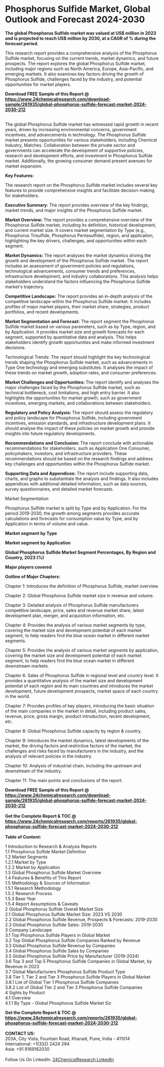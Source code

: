 <h1>Phosphorus Sulfide Market, Global Outlook and Forecast 2024-2030</h1><p><strong>The global Phosphorus Sulfide market was valued at US$ million in 2023 and is projected to reach US$ million by 2030, at a CAGR of % during the forecast period.</strong></p><p>
</p><p>This research report provides a comprehensive analysis of the Phosphorus Sulfide market, focusing on the current trends, market dynamics, and future prospects. The report explores the global Phosphorus Sulfide market, including major regions such as North America, Europe, Asia-Pacific, and emerging markets. It also examines key factors driving the growth of Phosphorus Sulfide, challenges faced by the industry, and potential opportunities for market players.</p><div><b>Download FREE Sample of this Report @ 
            <a href="https://www.24chemicalresearch.com/download-sample/261935/global-phosphorus-sulfide-forecast-market-2024-2030-212">
            https://www.24chemicalresearch.com/download-sample/261935/global-phosphorus-sulfide-forecast-market-2024-2030-212</a></b></div><br><p>
The global Phosphorus Sulfide market has witnessed rapid growth in recent years, driven by increasing environmental concerns, government incentives, and advancements in technology. The Phosphorus Sulfide market presents opportunities for various stakeholders, including Chemical Industry, Matches. Collaboration between the private sector and governments can accelerate the development of supportive policies, research and development efforts, and investment in Phosphorus Sulfide market. Additionally, the growing consumer demand present avenues for market expansion.</p><p>
<strong>Key Features:</strong></p><p>
The research report on the Phosphorus Sulfide market includes several key features to provide comprehensive insights and facilitate decision-making for stakeholders.</p><p>
<strong>Executive Summary</strong>: The report provides overview of the key findings, market trends, and major insights of the Phosphorus Sulfide market.</p><p>
<strong>Market Overview:</strong> The report provides a comprehensive overview of the Phosphorus Sulfide market, including its definition, historical development, and current market size. It covers market segmentation by Type (e.g., Phosphorus Trisulfide, Phosphorus Pentasulfide), region, and application, highlighting the key drivers, challenges, and opportunities within each segment.</p><p>
<strong>Market Dynamics: </strong>The report analyses the market dynamics driving the growth and development of the Phosphorus Sulfide market. The report includes an assessment of government policies and regulations, technological advancements, consumer trends and preferences, infrastructure development, and industry collaborations. This analysis helps stakeholders understand the factors influencing the Phosphorus Sulfide market's trajectory.</p><p>
<strong>Competitive Landscape:</strong> The report provides an in-depth analysis of the competitive landscape within the Phosphorus Sulfide market. It includes profiles of major market players, their market share, strategies, product portfolios, and recent developments.</p><p>
<strong>Market Segmentation and Forecast:</strong> The report segment the Phosphorus Sulfide market based on various parameters, such as by Type, region, and by Application. It provides market size and growth forecasts for each segment, supported by quantitative data and analysis. This helps stakeholders identify growth opportunities and make informed investment decisions.</p><p>
Technological Trends: The report should highlight the key technological trends shaping the Phosphorus Sulfide market, such as advancements in Type One technology and emerging substitutes. It analyses the impact of these trends on market growth, adoption rates, and consumer preferences.</p><p>
<strong>Market Challenges and Opportunities: </strong>The report identify and analyses the major challenges faced by the Phosphorus Sulfide market, such as technical bottleneck, cost limitations, and high entry barrier. It also highlights the opportunities for market growth, such as government incentives, emerging markets, and collaborations between stakeholders.</p><p>
<strong>Regulatory and Policy Analysis: </strong>The report should assess the regulatory and policy landscape for Phosphorus Sulfide, including government incentives, emission standards, and infrastructure development plans. It should analyse the impact of these policies on market growth and provide insights into future regulatory developments.</p><p>
<strong>Recommendations and Conclusion: </strong>The report conclude with actionable recommendations for stakeholders, such as Application One Consumer, policymakers, investors, and infrastructure providers. These recommendations should be based on the research findings and address key challenges and opportunities within the Phosphorus Sulfide market.</p><p>
<strong>Supporting Data and Appendices:</strong> The report include supporting data, charts, and graphs to substantiate the analysis and findings. It also includes appendices with additional detailed information, such as data sources, survey questionnaires, and detailed market forecasts.</p><p>
Market Segmentation</p><p>
Phosphorus Sulfide market is split by Type and by Application. For the period 2019-2030, the growth among segments provides accurate calculations and forecasts for consumption value by Type, and by Application in terms of volume and value.</p><p>
<strong>Market segment by Type</strong></p><p>
</p><p>
</p><p><strong>Market segment by Application</strong></p><p>
</p><p>
</p><p><strong>Global Phosphorus Sulfide Market Segment Percentages, By Region and Country, 2023 (%)</strong></p><p>
</p><p>
</p><p><strong>Major players covered</strong></p><p>
</p><p>
</p><p><strong>Outline of Major Chapters:</strong></p><p>
Chapter 1: Introduces the definition of Phosphorus Sulfide, market overview.</p><p>
Chapter 2: Global Phosphorus Sulfide market size in revenue and volume.</p><p>
Chapter 3: Detailed analysis of Phosphorus Sulfide manufacturers competitive landscape, price, sales and revenue market share, latest development plan, merger, and acquisition information, etc.</p><p>
Chapter 4: Provides the analysis of various market segments by type, covering the market size and development potential of each market segment, to help readers find the blue ocean market in different market segments.</p><p>
Chapter 5: Provides the analysis of various market segments by application, covering the market size and development potential of each market segment, to help readers find the blue ocean market in different downstream markets.</p><p>
Chapter 6: Sales of Phosphorus Sulfide in regional level and country level. It provides a quantitative analysis of the market size and development potential of each region and its main countries and introduces the market development, future development prospects, market space of each country in the world.</p><p>
Chapter 7: Provides profiles of key players, introducing the basic situation of the main companies in the market in detail, including product sales, revenue, price, gross margin, product introduction, recent development, etc.</p><p>
Chapter 8: Global Phosphorus Sulfide capacity by region &amp; country.</p><p>
Chapter 9: Introduces the market dynamics, latest developments of the market, the driving factors and restrictive factors of the market, the challenges and risks faced by manufacturers in the industry, and the analysis of relevant policies in the industry.</p><p>
Chapter 10: Analysis of industrial chain, including the upstream and downstream of the industry.</p><p>
Chapter 11: The main points and conclusions of the report.</p><div><b>Download FREE Sample of this Report @ 
            <a href="https://www.24chemicalresearch.com/download-sample/261935/global-phosphorus-sulfide-forecast-market-2024-2030-212">
            https://www.24chemicalresearch.com/download-sample/261935/global-phosphorus-sulfide-forecast-market-2024-2030-212</a></b></div><br><div><b>Get the Complete Report & TOC @ 
            <a href="https://www.24chemicalresearch.com/reports/261935/global-phosphorus-sulfide-forecast-market-2024-2030-212">
            https://www.24chemicalresearch.com/reports/261935/global-phosphorus-sulfide-forecast-market-2024-2030-212</a></b></div><br>
            <b>Table of Content:</b><p>1 Introduction to Research & Analysis Reports<br />
    1.1 Phosphorus Sulfide Market Definition<br />
    1.2 Market Segments<br />
        1.2.1 Market by Type<br />
        1.2.2 Market by Application<br />
    1.3 Global Phosphorus Sulfide Market Overview<br />
    1.4 Features & Benefits of This Report<br />
    1.5 Methodology & Sources of Information<br />
        1.5.1 Research Methodology<br />
        1.5.2 Research Process<br />
        1.5.3 Base Year<br />
        1.5.4 Report Assumptions & Caveats<br />
2 Global Phosphorus Sulfide Overall Market Size<br />
    2.1 Global Phosphorus Sulfide Market Size: 2023 VS 2030<br />
    2.2 Global Phosphorus Sulfide Revenue, Prospects & Forecasts: 2019-2030<br />
    2.3 Global Phosphorus Sulfide Sales: 2019-2030<br />
3 Company Landscape<br />
    3.1 Top Phosphorus Sulfide Players in Global Market<br />
    3.2 Top Global Phosphorus Sulfide Companies Ranked by Revenue<br />
    3.3 Global Phosphorus Sulfide Revenue by Companies<br />
    3.4 Global Phosphorus Sulfide Sales by Companies<br />
    3.5 Global Phosphorus Sulfide Price by Manufacturer (2019-2024)<br />
    3.6 Top 3 and Top 5 Phosphorus Sulfide Companies in Global Market, by Revenue in 2023<br />
    3.7 Global Manufacturers Phosphorus Sulfide Product Type<br />
    3.8 Tier 1, Tier 2 and Tier 3 Phosphorus Sulfide Players in Global Market<br />
        3.8.1 List of Global Tier 1 Phosphorus Sulfide Companies<br />
        3.8.2 List of Global Tier 2 and Tier 3 Phosphorus Sulfide Companies<br />
4 Sights by Product<br />
    4.1 Overview<br />
        4.1.1 By Type - Global Phosphorus Sulfide Market Siz</p><div><b>Get the Complete Report & TOC @ 
            <a href="https://www.24chemicalresearch.com/reports/261935/global-phosphorus-sulfide-forecast-market-2024-2030-212">
            https://www.24chemicalresearch.com/reports/261935/global-phosphorus-sulfide-forecast-market-2024-2030-212</a></b></div><br><b>CONTACT US:</b><br>
            203A, City Vista, Fountain Road, Kharadi, Pune, India - 411014<br>
            International: +1(332) 2424 294<br>
            Asia: +91 9169162030 <br><br>
            Follow Us On LinkedIn: <a href="https://www.linkedin.com/company/24chemicalresearch/">24ChemicalResearch LinkedIn</a>